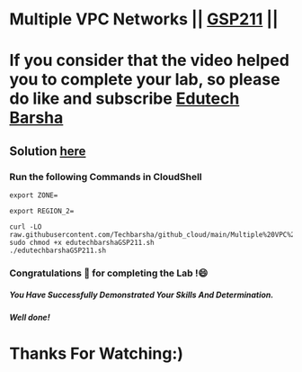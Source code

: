 # Multiple VPC Networks || [GSP211](https://www.cloudskillsboost.google/focuses/3563?parent=catalog) ||

# If you consider that the video helped you to complete your lab, so please do like and subscribe [Edutech Barsha](https://www.youtube.com/@edutechbarsha)
## Solution [here](https://youtu.be/markO68BtxM)

### Run the following Commands in CloudShell

```
export ZONE=

export REGION_2=

curl -LO raw.githubusercontent.com/Techbarsha/github_cloud/main/Multiple%20VPC%20Networks/edutechbarshaGSP211.sh
sudo chmod +x edutechbarshaGSP211.sh
./edutechbarshaGSP211.sh
```

### Congratulations 🎉 for completing the Lab !😄

##### *You Have Successfully Demonstrated Your Skills And Determination.*

#### *Well done!*

# Thanks For Watching:)
